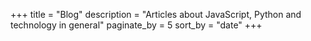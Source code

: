 +++
title = "Blog"
description = "Articles about JavaScript, Python and technology in general"
paginate_by = 5
sort_by = "date"
+++
